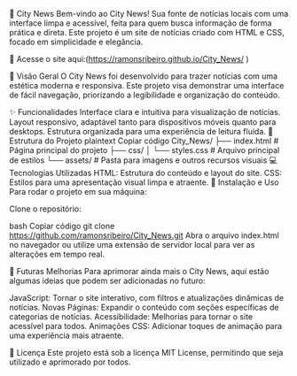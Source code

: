 🌆 City News
Bem-vindo ao City News! Sua fonte de notícias locais com uma interface limpa e acessível, feita para quem busca informação de forma prática e direta. Este projeto é um site de notícias criado com HTML e CSS, focado em simplicidade e elegância.

🔗 Acesse o site aqui:(https://ramonsribeiro.github.io/City_News/ )

📖 Visão Geral
O City News foi desenvolvido para trazer notícias com uma estética moderna e responsiva. Este projeto visa demonstrar uma interface de fácil navegação, priorizando a legibilidade e organização do conteúdo.

✨ Funcionalidades
Interface clara e intuitiva para visualização de notícias.
Layout responsivo, adaptável tanto para dispositivos móveis quanto para desktops.
Estrutura organizada para uma experiência de leitura fluida.
📂 Estrutura do Projeto
plaintext
Copiar código
City_News/
├── index.html           # Página principal do projeto
├── css/
│   └── styles.css       # Arquivo principal de estilos
└── assets/              # Pasta para imagens e outros recursos visuais
💻 Tecnologias Utilizadas
HTML: Estrutura do conteúdo e layout do site.
CSS: Estilos para uma apresentação visual limpa e atraente.
🚀 Instalação e Uso
Para rodar o projeto em sua máquina:

Clone o repositório:

bash
Copiar código
git clone https://github.com/ramonsribeiro/City_News.git
Abra o arquivo index.html no navegador ou utilize uma extensão de servidor local para ver as alterações em tempo real.

🔮 Futuras Melhorias
Para aprimorar ainda mais o City News, aqui estão algumas ideias que podem ser adicionadas no futuro:

JavaScript: Tornar o site interativo, com filtros e atualizações dinâmicas de notícias.
Novas Páginas: Expandir o conteúdo com seções específicas de categorias de notícias.
Acessibilidade: Melhorias para tornar o site acessível para todos.
Animações CSS: Adicionar toques de animação para uma experiência mais atraente.

📜 Licença
Este projeto está sob a licença MIT License, permitindo que seja utilizado e aprimorado por todos.
